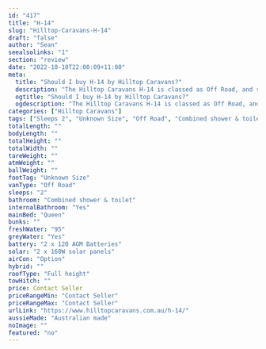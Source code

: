 ```yaml
---
id: "417"
title: "H-14"
slug: "Hilltop-Caravans-H-14"
draft: "false"
author: "Sean"
seealsolinks: "1"
section: "review"
date: "2022-10-10T22:00:09+11:00"
meta:
  title: "Should I buy H-14 by Hilltop Caravans?"
  description: "The Hilltop Caravans H-14 is classed as Off Road, and sleeps 2 people. It is Australian made and comes in at Unknown Size. It generally has Combined shower & toilet."
  ogtitle: "Should I buy H-14 by Hilltop Caravans?"
  ogdescription: "The Hilltop Caravans H-14 is classed as Off Road, and sleeps 2 people. It is Australian made and comes in at Unknown Size. It generally has Combined shower & toilet."
categories: ["Hilltop Caravans"]
tags: ["Sleeps 2", "Unknown Size", "Off Road", "Combined shower & toilet", "Full height", "Price Unknown", "Australian made"]
totalLength: ""
bodyLength: ""
totalHeight: ""
totalWidth: ""
tareWeight: ""
atmWeight: ""
ballWeight: ""
footTag: "Unknown Size"
vanType: "Off Road"
sleeps: "2"
bathroom: "Combined shower & toilet"
internalBathroom: "Yes"
mainBed: "Queen"
bunks: ""
freshWater: "95"
greyWater: "Yes"
battery: "2 x 120 AGM Batteries"
solar: "2 x 160W solar panels"
airCon: "Option"
hybrid: ""
roofType: "Full height"
towHitch: ""
price: Contact Seller
priceRangeMin: "Contact Seller"
priceRangeMax: "Contact Seller"
urlLink: "https://www.hilltopcaravans.com.au/h-14/"
aussieMade: "Australian made"
noImage: ""
featured: "no"
---
```

